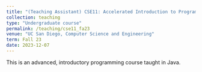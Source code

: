 ```yaml
---
title: "(Teaching Assistant) CSE11: Accelerated Introduction to Programming"
collection: teaching
type: "Undergraduate course"
permalink: /teaching/cse11_fa23
venue: "UC San Diego, Computer Science and Engineering"
term: Fall 23
date: 2023-12-07
---
```


This is an advanced, introductory programming course taught in Java.